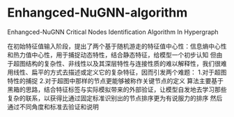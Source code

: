 # Enhangced-NuGNN-algorithm
Enhangced-NuGNN Critical Nodes Identification Algorithm In Hypergraph

在初始特征值输入阶段，提出了两个基于随机游走的特征值中心性：信息熵中心性和热力值中心性，用于捕捉动态特性，结合静态特征，给模型一个初步认知
但由于超图结构的复杂性、非线性以及其深层特性与连接性质的难以解释性，我们很难用线性、扁平的方式去描述或定义它的复杂特征，因而引发两个难题：
1.对于超图特性的捕捉
2.对于超图中那样的节点更能够被称作关键节点的定义
算法主要基于黑箱的思路，结合特征标签与实际模拟带来的外部验证，让模型自发地去学习那些复杂的联系，以获得比通过固定标准识别出的节点排序更为有说服力的排序
然后通过不同角度和标准去验证和说明
